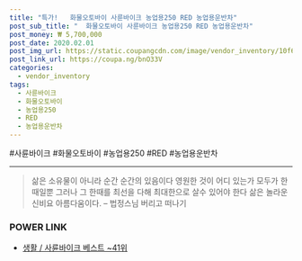 ```yaml
--- 
title: "특가!   화물오토바이 사륜바이크 농업용250 RED 농업용운반차" 
post_sub_title: "  화물오토바이 사륜바이크 농업용250 RED 농업용운반차" 
post_money: ₩ 5,700,000 
post_date: 2020.02.01 
post_img_url: https://static.coupangcdn.com/image/vendor_inventory/10f6/16230b8315480f88de2ade275583c7e68d304ad773621b9920a759f18d78.jpg 
post_link_url: https://coupa.ng/bnO33V 
categories: 
  - vendor_inventory 
tags: 
  - 사륜바이크 
  - 화물오토바이 
  - 농업용250 
  - RED 
  - 농업용운반차 
--- 
```

  #사륜바이크 #화물오토바이 #농업용250 #RED #농업용운반차 
<hr> 

> 삶은 소유물이 아니라 순간 순간의 있음이다 영원한 것이 어디 있는가 모두가 한때일뿐 그러나 그 한때를 최선을 다해 최대한으로 살수 있어야 한다 삶은 놀라운 신비요 아름다움이다. – 법정스님 버리고 떠나기 


### POWER LINK

* <a href="https://blog.naver.com/santokki14/221792670219" target="_blank">생활 / 사륜바이크 베스트 ~41위</a>
